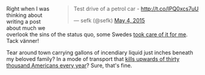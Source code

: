 <!-- 
.. title: Perspective
.. slug: petrol-car
.. date: 2015-05-06 00:05:37 UTC-07:00
.. tags: Life
.. type: text
-->

<div style="float:right; padding-left:15px;">
    <blockquote class="twitter-tweet" lang="en">
        <p lang="en" dir="ltr">Test drive of a petrol car - <a href="http://t.co/lPQ0xcs7uU">http://t.co/lPQ0xcs7uU</a></p>&mdash; sefk (@sefk) <a href="https://twitter.com/sefk/status/595318498894553088">May 4, 2015</a>
    </blockquote>
</div>

Right when I was thinking about writing a post about much we overlook
the sins of the status quo, some Swedes
[took care of it for me][article]. Tack vänner!

Tear around town carrying gallons of incendiary liquid just inches
beneath my beloved family? 
In a mode of transport that [kills upwards of thirty thousand Americans every year][stats]? 
Sure, that's fine.

  [article]: http://teslaclubsweden.se/test-drive-of-a-petrol-car/
  [stats]:   http://en.wikipedia.org/wiki/List_of_motor_vehicle_deaths_in_U.S._by_year

